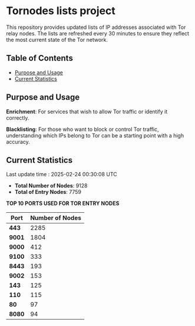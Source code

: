 # Tornodes lists project

This repository provides updated lists of IP addresses associated with Tor relay nodes. The lists are refreshed every 30 minutes to ensure they reflect the most current state of the Tor network.

## Table of Contents

- [Purpose and Usage](#purpose-and-usage)
- [Current Statistics](#current-statistics)


## Purpose and Usage

**Enrichment**: For services that wish to allow Tor traffic or identify it correctly.

**Blacklisting**: For those who want to block or control Tor traffic, understanding which IPs belong to Tor can be a starting point with a high accuracy.

## Current Statistics

Last update time : 2025-02-24 00:30:08 UTC

- **Total Number of Nodes**: 9128
- **Total of Entry Nodes**: 7759

**TOP 10 PORTS USED FOR TOR ENTRY NODES**

| **Port** | **Number of Nodes** |
|------|-----------------|
| **443**   | 2285  |
| **9001**   | 1804  |
| **9000**   | 412  |
| **9100**   | 333  |
| **8443**   | 193  |
| **9002**   | 153  |
| **143**   | 125  |
| **110**   | 115  |
| **80**   | 97  |
| **8080**   | 94  |

